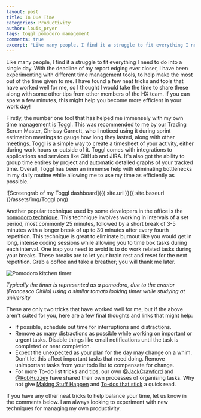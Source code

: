 ```yaml
---
layout: post
title: In Due Time
categories: Productivity
author: louis_pryer
tags: toggl pomodoro management
comments: true
excerpt: "Like many people, I find it a struggle to fit everything I need to do into a single day. With the deadline of my report edging ever closer, I have been experimenting with different time management tools, to help make the most out of the time given to me."
---
```


Like many people, I find it a struggle to fit everything I need to do into a single day. With the deadline of my report edging ever closer, I have been experimenting with different time management tools, to help make the most out of the time given to me. I have found a few neat tricks and tools that have worked well for me, so I thought I would take the time to share these along with some other tips from other members of the HX team. If you can spare a few minutes, this might help you become more efficient in your work day!

Firstly, the number one tool that has helped me immensely with my own time management is [Toggl](https://www.toggl.com/). This was recommended to me by our Trading Scrum Master, Chrissy Garnett, who I noticed using it during sprint estimation meetings to gauge how long they lasted, along with other meetings. Toggl is a simple way to create a timesheet of your activity, either during work hours or outside of it. Toggl comes with integrations to applications and services like GitHub and JIRA. It's also got the ability to group time entires by project and automatic detailed graphs of your tracked time. Overall, Toggl has been an immense help with eliminating bottlenecks in my daily routine while allowing me to use my time as efficiently as possible.

![Screengrab of my Toggl dashboard]({{ site.url }}{{ site.baseurl }}/assets/img/Toggl.png)

Another popular technique used by some developers in the office is the [pomodoro technique](http://pomodorotechnique.com/). This technique involves working in intervals of a set period, most commonly 25 minutes, followed by a short break of 3-5 minutes with a longer break of up to 30 minutes after every fourth repetition. This technique is great to eliminate burnout like you would get in long, intense coding sessions while allowing you to time box tasks during each interval. One trap you need to avoid is to do work related tasks during your breaks. These breaks are to let your brain rest and reset for the next repetition. Grab a coffee and take a breather; you will thank me later.

![Pomodoro kitchen timer](https://upload.wikimedia.org/wikipedia/commons/thumb/3/34/Il_pomodoro.jpg/480px-Il_pomodoro.jpg)

*Typically the timer is represented as a pomodoro, due to the creator (Francesco Cirillo) using a similar tomato looking timer while studying at university*

These are only two tricks that have worked well for me, but if the above aren't suited for you, here are a few final thoughts and links that might help:

+ If possible, schedule out time for interruptions and distractions.
+ Remove as many distractions as possible while working on important or urgent tasks. Disable things like email notifications until the task is completed or near completion.
+ Expect the unexpected as your plan for the day may change on a whim. Don't let this affect important tasks that need doing. Remove unimportant tasks from your todo list to compensate for change.
+ For more To-do list tricks and tips, our own [@JackCrawford](https://twitter.com/jackdcrawford) and [@RobHuzzey](https://twitter.com/theHuzz) have shared their own processes of organising tasks. Why not give [Making Stuff Happen](http://hungrygeek.holidayextras.co.uk/workflow/2015/02/24/making-stuff-happen/) and [To-dos that stick](http://hungrygeek.holidayextras.co.uk/workflow/2015/02/20/todos-that-stick/) a quick read.

If you have any other neat tricks to help balance your time, let us know in the comments below. I am always looking to experiment with new techniques for managing my own productivity.
